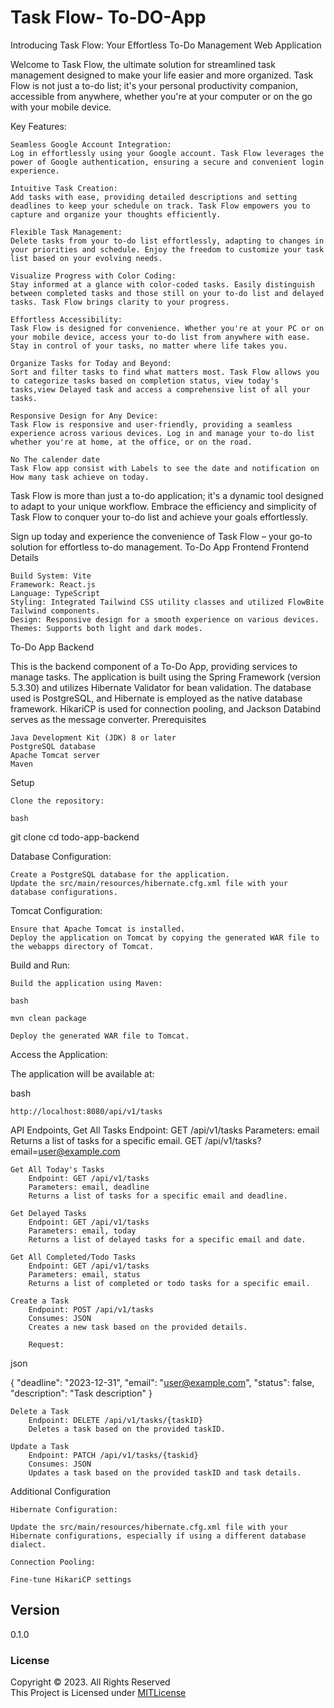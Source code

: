 # Task Flow- To-DO-App

Introducing Task Flow: Your Effortless To-Do Management Web Application

Welcome to Task Flow, the ultimate solution for streamlined task management designed to make your life easier and more organized. Task Flow is not just a to-do list; it's your personal productivity companion, accessible from anywhere, whether you're at your computer or on the go with your mobile device.

Key Features:

    Seamless Google Account Integration:
    Log in effortlessly using your Google account. Task Flow leverages the power of Google authentication, ensuring a secure and convenient login experience.

    Intuitive Task Creation:
    Add tasks with ease, providing detailed descriptions and setting deadlines to keep your schedule on track. Task Flow empowers you to capture and organize your thoughts efficiently.

    Flexible Task Management:
    Delete tasks from your to-do list effortlessly, adapting to changes in your priorities and schedule. Enjoy the freedom to customize your task list based on your evolving needs.

    Visualize Progress with Color Coding:
    Stay informed at a glance with color-coded tasks. Easily distinguish between completed tasks and those still on your to-do list and delayed tasks. Task Flow brings clarity to your progress.

    Effortless Accessibility:
    Task Flow is designed for convenience. Whether you're at your PC or on your mobile device, access your to-do list from anywhere with ease. Stay in control of your tasks, no matter where life takes you.

    Organize Tasks for Today and Beyond:
    Sort and filter tasks to find what matters most. Task Flow allows you to categorize tasks based on completion status, view today's tasks,view Delayed task and access a comprehensive list of all your tasks.

    Responsive Design for Any Device:
    Task Flow is responsive and user-friendly, providing a seamless experience across various devices. Log in and manage your to-do list whether you're at home, at the office, or on the road.
    
    No The calender date
    Task Flow app consist with Labels to see the date and notification on How many task achieve on today.

Task Flow is more than just a to-do application; it's a dynamic tool designed to adapt to your unique workflow. Embrace the efficiency and simplicity of Task Flow to conquer your to-do list and achieve your goals effortlessly.

Sign up today and experience the convenience of Task Flow – your go-to solution for effortless to-do management.
To-Do App Frontend
Frontend Details

    Build System: Vite
    Framework: React.js
    Language: TypeScript
    Styling: Integrated Tailwind CSS utility classes and utilized FlowBite Tailwind components.
    Design: Responsive design for a smooth experience on various devices.
    Themes: Supports both light and dark modes.

To-Do App Backend

This is the backend component of a To-Do App, providing services to manage tasks. The application is built using the Spring Framework (version 5.3.30) and utilizes Hibernate Validator for bean validation. The database used is PostgreSQL, and Hibernate is employed as the native database framework. HikariCP is used for connection pooling, and Jackson Databind serves as the message converter.
Prerequisites

    Java Development Kit (JDK) 8 or later
    PostgreSQL database
    Apache Tomcat server
    Maven

Setup

    Clone the repository:

    bash

git clone <repository-url>
cd todo-app-backend

Database Configuration:

    Create a PostgreSQL database for the application.
    Update the src/main/resources/hibernate.cfg.xml file with your database configurations.
Tomcat Configuration:

    Ensure that Apache Tomcat is installed.
    Deploy the application on Tomcat by copying the generated WAR file to the webapps directory of Tomcat.

Build and Run:

    Build the application using Maven:

    bash

    mvn clean package

    Deploy the generated WAR file to Tomcat.

Access the Application:

The application will be available at:

bash

    http://localhost:8080/api/v1/tasks

API Endpoints,
    Get All Tasks
        Endpoint: GET /api/v1/tasks
        Parameters: email
        Returns a list of tasks for a specific email.
        GET /api/v1/tasks?email=user@example.com

    Get All Today's Tasks
        Endpoint: GET /api/v1/tasks
        Parameters: email, deadline
        Returns a list of tasks for a specific email and deadline.

    Get Delayed Tasks
        Endpoint: GET /api/v1/tasks
        Parameters: email, today
        Returns a list of delayed tasks for a specific email and date.

    Get All Completed/Todo Tasks
        Endpoint: GET /api/v1/tasks
        Parameters: email, status
        Returns a list of completed or todo tasks for a specific email.

    Create a Task
        Endpoint: POST /api/v1/tasks
        Consumes: JSON
        Creates a new task based on the provided details.
        
        Request:

json

{
"deadline": "2023-12-31",
"email": "user@example.com",
"status": false,
"description": "Task description"
}

    Delete a Task
        Endpoint: DELETE /api/v1/tasks/{taskID}
        Deletes a task based on the provided taskID.

    Update a Task
        Endpoint: PATCH /api/v1/tasks/{taskid}
        Consumes: JSON
        Updates a task based on the provided taskID and task details.
        

Additional Configuration

    Hibernate Configuration:

    Update the src/main/resources/hibernate.cfg.xml file with your Hibernate configurations, especially if using a different database dialect.

    Connection Pooling:

    Fine-tune HikariCP settings 

## Version
0.1.0

### License
Copyright &copy; 2023. All Rights Reserved <br>
This Project is Licensed under [MITLicense](License.txt)

